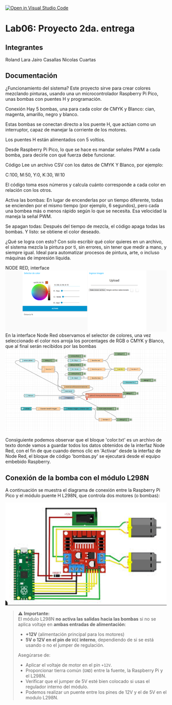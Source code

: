[![Open in Visual Studio Code](https://classroom.github.com/assets/open-in-vscode-2e0aaae1b6195c2367325f4f02e2d04e9abb55f0b24a779b69b11b9e10269abc.svg)](https://classroom.github.com/online_ide?assignment_repo_id=19473344&assignment_repo_type=AssignmentRepo)
# Lab06: Proyecto 2da. entrega

## Integrantes
Roland Lara 
Jairo Casallas
Nicolas Cuartas
## Documentación
¿Funcionamiento del sistema?
Este proyecto sirve para crear colores mezclando pinturas, usando una un microcontrolador Raspberry Pi Pico, unas bombas con puentes H y programación.

Conexión
Hay 5 bombas, una para cada color de CMYK y Blanco: cian, magenta, amarillo, negro y blanco.

Estas bombas se conectan directo a los puente H, que actúan como un interruptor, capaz de manejar la corriente de los motores.

Los puentes H están alimentados con 5 voltios.

Desde Raspberry Pi Pico, lo que se hace es mandar señales PWM a cada bomba, para decirle con qué fuerza debe funcionar.

Código
Lee un archivo CSV con los datos de CMYK Y Blanco, por ejemplo:

C:100, M:50, Y:0, K:30, W:10

El código toma esos números y calcula cuánto corresponde a cada color en relación con los otros. 

Activa las bombas:
En lugar de encenderlas por un tiempo diferente, todas se encienden por el mismo tiempo (por ejemplo, 6 segundos), pero cada una bombea más o menos rápido según lo que se necesita. Esa velocidad la maneja la señal PWM.

Se apagan todas:
Después del tiempo de mezcla, el código apaga todas las bombas. Y listo: se obtiene el color deseado.

¿Qué se logra con esto?
Con solo escribir qué color quieres en un archivo, el sistema mezcla la pintura por ti, sin errores, sin tener que medir a mano, y siempre igual. Ideal para automatizar procesos de pintura, arte, o incluso máquinas de impresión líquida.


NODE RED, interface 
![Node Red](Node_Red.png)
En la interface Node Red observamos el selector de colores, una vez seleccionado el color nos arroja los porcentages de RGB o CMYK y Blanco, que al final serán recibidos por las bombas
![Flujo](Flujo.png)

Consiguiente podemos observar que el bloque 'color.txt' es un archivo de texto donde vamos a guardar todos los datos obtenidos de la interfaz Node Red, con el fin de que cuando demos clic en 'Activar' desde la interfaz de Node Red, el bloque de código 'bombas.py' se ejecutará desde el equipo embebido Raspberry.

## Conexión de la bomba con el módulo L298N

A continuación se muestra el diagrama de conexión entre la Raspberry Pi Pico y el módulo puente H L298N, que controla dos motores (o bombas):

![Diagrama de conexión](Puente_H_raspberry.png)

> ⚠️ **Importante:**  
> El módulo L298N **no activa las salidas hacia las bombas** si no se aplica voltaje en **ambas entradas de alimentación**:  
> - **+12V** (alimentación principal para los motores)  
> - **5V o 12V en el pin de `VCC` interno**, dependiendo de si se está usando o no el jumper de regulación.  
>
> Asegúrarse de:
> - Aplicar el voltaje de motor en el pin `+12V`.
> - Proporcionar tierra común (`GND`) entre la fuente, la Raspberry Pi y el L298N.
> - Verificar que el jumper de 5V esté bien colocado si usas el regulador interno del módulo.
> - Podemos realizar un puente entre los pines de 12V y el de 5V en el modulo L298N.


